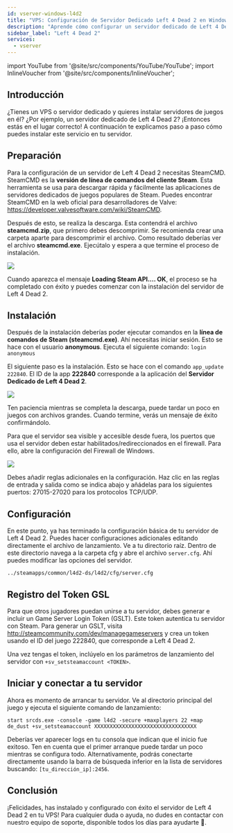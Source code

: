 ```yaml
---
id: vserver-windows-l4d2
title: "VPS: Configuración de Servidor Dedicado Left 4 Dead 2 en Windows"
description: "Aprende cómo configurar un servidor dedicado de Left 4 Dead 2 en tu VPS o servidor dedicado de forma rápida y eficiente → Descubre más ahora"
sidebar_label: "Left 4 Dead 2"
services:
  - vserver
---
```


import YouTube from '@site/src/components/YouTube/YouTube';
import InlineVoucher from '@site/src/components/InlineVoucher';

## Introducción
¿Tienes un VPS o servidor dedicado y quieres instalar servidores de juegos en él? ¿Por ejemplo, un servidor dedicado de Left 4 Dead 2? ¡Entonces estás en el lugar correcto! A continuación te explicamos paso a paso cómo puedes instalar este servicio en tu servidor.

<InlineVoucher />

## Preparación

Para la configuración de un servidor de Left 4 Dead 2 necesitas SteamCMD. SteamCMD es la **versión de línea de comandos del cliente Steam**. Esta herramienta se usa para descargar rápida y fácilmente las aplicaciones de servidores dedicados de juegos populares de Steam. Puedes encontrar SteamCMD en la web oficial para desarrolladores de Valve: https://developer.valvesoftware.com/wiki/SteamCMD.

Después de esto, se realiza la descarga. Esta contendrá el archivo **steamcmd.zip**, que primero debes descomprimir. Se recomienda crear una carpeta aparte para descomprimir el archivo. Como resultado deberías ver el archivo **steamcmd.exe**. Ejecútalo y espera a que termine el proceso de instalación.

![](https://screensaver01.zap-hosting.com/index.php/s/7Hib2ZgaYWTsRNE/preview)

Cuando aparezca el mensaje **Loading Steam API.... OK**, el proceso se ha completado con éxito y puedes comenzar con la instalación del servidor de Left 4 Dead 2.



## Instalación

Después de la instalación deberías poder ejecutar comandos en la **línea de comandos de Steam (steamcmd.exe)**. Ahí necesitas iniciar sesión. Esto se hace con el usuario **anonymous**. Ejecuta el siguiente comando: `login anonymous`

El siguiente paso es la instalación. Esto se hace con el comando `app_update 222840`. El ID de la app **222840** corresponde a la aplicación del **Servidor Dedicado de Left 4 Dead 2**.

![](https://screensaver01.zap-hosting.com/index.php/s/cgMfJdL5DNNxjrf/preview)

Ten paciencia mientras se completa la descarga, puede tardar un poco en juegos con archivos grandes. Cuando termine, verás un mensaje de éxito confirmándolo.

Para que el servidor sea visible y accesible desde fuera, los puertos que usa el servidor deben estar habilitados/redireccionados en el firewall. Para ello, abre la configuración del Firewall de Windows.

![](https://screensaver01.zap-hosting.com/index.php/s/EM32i73TLcn32Mc/preview)

Debes añadir reglas adicionales en la configuración. Haz clic en las reglas de entrada y salida como se indica abajo y añádelas para los siguientes puertos: 27015-27020 para los protocolos TCP/UDP.



## Configuración

En este punto, ya has terminado la configuración básica de tu servidor de Left 4 Dead 2. Puedes hacer configuraciones adicionales editando directamente el archivo de lanzamiento. Ve a tu directorio raíz. Dentro de este directorio navega a la carpeta cfg y abre el archivo `server.cfg`. Ahí puedes modificar las opciones del servidor.

```
../steamapps/common/l4d2-ds/l4d2/cfg/server.cfg
```

## Registro del Token GSL

Para que otros jugadores puedan unirse a tu servidor, debes generar e incluir un Game Server Login Token (GSLT). Este token autentica tu servidor con Steam. Para generar un GSLT, visita http://steamcommunity.com/dev/managegameservers y crea un token usando el ID del juego 222840, que corresponde a Left 4 Dead 2.

Una vez tengas el token, inclúyelo en los parámetros de lanzamiento del servidor con `+sv_setsteamaccount <TOKEN>`.



## Iniciar y conectar a tu servidor

Ahora es momento de arrancar tu servidor. Ve al directorio principal del juego y ejecuta el siguiente comando de lanzamiento:

```
start srcds.exe -console -game l4d2 -secure +maxplayers 22 +map de_dust +sv_setsteamaccount XXXXXXXXXXXXXXXXXXXXXXXXXXXXXXXXX
```

Deberías ver aparecer logs en tu consola que indican que el inicio fue exitoso. Ten en cuenta que el primer arranque puede tardar un poco mientras se configura todo. Alternativamente, podrás conectarte directamente usando la barra de búsqueda inferior en la lista de servidores buscando: `[tu_dirección_ip]:2456`.


## Conclusión

¡Felicidades, has instalado y configurado con éxito el servidor de Left 4 Dead 2 en tu VPS! Para cualquier duda o ayuda, no dudes en contactar con nuestro equipo de soporte, disponible todos los días para ayudarte 🙂.

<InlineVoucher />